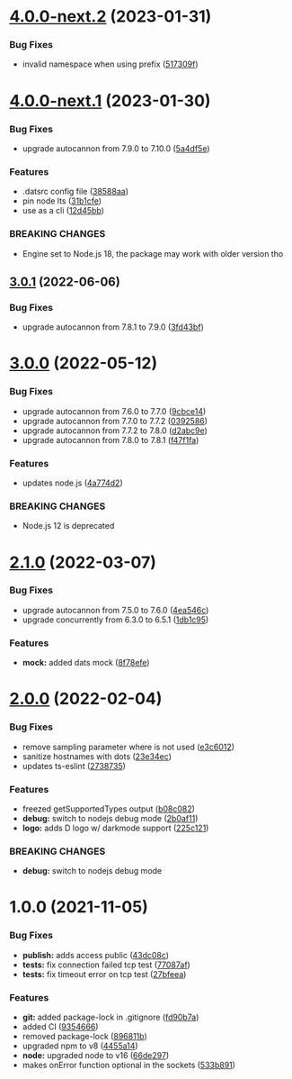 # [4.0.0-next.2](https://github.com/immobiliare/dats/compare/v4.0.0-next.1...v4.0.0-next.2) (2023-01-31)


### Bug Fixes

* invalid namespace when using prefix ([517309f](https://github.com/immobiliare/dats/commit/517309f47c8caa0a26b2cfcc8fb7e9b7de7ed1f6))

# [4.0.0-next.1](https://github.com/immobiliare/dats/compare/v3.0.1...v4.0.0-next.1) (2023-01-30)


### Bug Fixes

* upgrade autocannon from 7.9.0 to 7.10.0 ([5a4df5e](https://github.com/immobiliare/dats/commit/5a4df5e6550febd35718309f943ce5c25ee44509))


### Features

* .datsrc config file ([38588aa](https://github.com/immobiliare/dats/commit/38588aafdc70fb0b3000bf8c4894f134b8f22eaf))
* pin node lts ([31b1cfe](https://github.com/immobiliare/dats/commit/31b1cfe389889ce2fc8317e7215f6e6211215af9))
* use as a cli ([12d45bb](https://github.com/immobiliare/dats/commit/12d45bbe42635f8c929a5baa7998ec711394a165))


### BREAKING CHANGES

* Engine set to Node.js 18, the package may work with
older version tho

## [3.0.1](https://github.com/immobiliare/dats/compare/v3.0.0...v3.0.1) (2022-06-06)

### Bug Fixes

-   upgrade autocannon from 7.8.1 to 7.9.0 ([3fd43bf](https://github.com/immobiliare/dats/commit/3fd43bf3c99ed9d5ac4743093d7cbaf086c8ccdc))

# [3.0.0](https://github.com/immobiliare/dats/compare/v2.1.0...v3.0.0) (2022-05-12)

### Bug Fixes

-   upgrade autocannon from 7.6.0 to 7.7.0 ([9cbce14](https://github.com/immobiliare/dats/commit/9cbce14dc611eb7cc6c8066975a6f71a4de92471))
-   upgrade autocannon from 7.7.0 to 7.7.2 ([0392586](https://github.com/immobiliare/dats/commit/0392586597bfb18d8348ec727c37c5757d427b52))
-   upgrade autocannon from 7.7.2 to 7.8.0 ([d2abc9e](https://github.com/immobiliare/dats/commit/d2abc9e26f2e38d8d39dda39639fff24d750c25b))
-   upgrade autocannon from 7.8.0 to 7.8.1 ([f47f1fa](https://github.com/immobiliare/dats/commit/f47f1fac15d1c8398bfa553b04858224e37feec7))

### Features

-   updates node.js ([4a774d2](https://github.com/immobiliare/dats/commit/4a774d2a5eb6e549876d262680549b0f4f46b050))

### BREAKING CHANGES

-   Node.js 12 is deprecated

# [2.1.0](https://github.com/immobiliare/dats/compare/v2.0.0...v2.1.0) (2022-03-07)

### Bug Fixes

-   upgrade autocannon from 7.5.0 to 7.6.0 ([4ea546c](https://github.com/immobiliare/dats/commit/4ea546cc942285cce6210b9ea48aab1e6021d0f0))
-   upgrade concurrently from 6.3.0 to 6.5.1 ([1db1c95](https://github.com/immobiliare/dats/commit/1db1c957456b0ae54022d8b46dc3fe607a54491f))

### Features

-   **mock:** added dats mock ([8f78efe](https://github.com/immobiliare/dats/commit/8f78efef8dcb57409048320a949fb22738668a6a))

# [2.0.0](https://github.com/immobiliare/dats/compare/v1.0.0...v2.0.0) (2022-02-04)

### Bug Fixes

-   remove sampling parameter where is not used ([e3c6012](https://github.com/immobiliare/dats/commit/e3c6012f1db6399e40e3bea6cfa62a927a756127))
-   sanitize hostnames with dots ([23e34ec](https://github.com/immobiliare/dats/commit/23e34ec6f7c4ac93ff3f2f9ecd30a45907b156a6))
-   updates ts-eslint ([2738735](https://github.com/immobiliare/dats/commit/27387352bf37b430ed402914e59e023fbf314355))

### Features

-   freezed getSupportedTypes output ([b08c082](https://github.com/immobiliare/dats/commit/b08c0826f655988212456b27264015f7bc35c9f9))
-   **debug:** switch to nodejs debug mode ([2b0af11](https://github.com/immobiliare/dats/commit/2b0af117d1526793ea8bc9af8a9e1b8ddcfdbcc8))
-   **logo:** adds D logo w/ darkmode support ([225c121](https://github.com/immobiliare/dats/commit/225c12100e3a3c583763f75dcb4602d437f9508a))

### BREAKING CHANGES

-   **debug:** switch to nodejs debug mode

# 1.0.0 (2021-11-05)

### Bug Fixes

-   **publish:** adds access public ([43dc08c](https://github.com/immobiliare/dats/commit/43dc08c74fafbf397cf78445ca84fc1b2067822f))
-   **tests:** fix connection failed tcp test ([77087af](https://github.com/immobiliare/dats/commit/77087afc40b817f45c12be0174a2112740905548))
-   **tests:** fix timeout error on tcp test ([27bfeea](https://github.com/immobiliare/dats/commit/27bfeeac6dfe205d97515d594094b9534057776e))

### Features

-   **git:** added package-lock in .gitignore ([fd90b7a](https://github.com/immobiliare/dats/commit/fd90b7a19f9359fa10b79fb1a10132782c74f50b))
-   added CI ([9354666](https://github.com/immobiliare/dats/commit/935466670f3cc7ecffd51da9207454357a6a2f46))
-   removed package-lock ([896811b](https://github.com/immobiliare/dats/commit/896811ba9aec4d5a9e1695481dad15d3821357d4))
-   upgraded npm to v8 ([4455a14](https://github.com/immobiliare/dats/commit/4455a1468037fc9acdd5e7b0352734603d0b983a))
-   **node:** upgraded node to v16 ([66de297](https://github.com/immobiliare/dats/commit/66de297e396933405ff85585e575c27383779f41))
-   makes onError function optional in the sockets ([533b891](https://github.com/immobiliare/dats/commit/533b891d30ac9d2a8acde3ec8521b0349baa204c))
